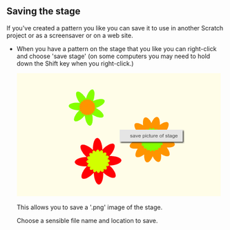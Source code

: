 ## Saving the stage

If you've created a pattern you like you can save it to use in another Scratch project or as a screensaver or on a web site. 

+ When you have a pattern on the stage that you like you can right-click and choose 'save stage' (on some computers you may need to hold down the Shift key when you right-click.) 

	![screenshot](images/flower-save-stage.png)	
	
	This allows you to save a '.png' image of the stage. 
	
	Choose a sensible file name and location to save.
	
	